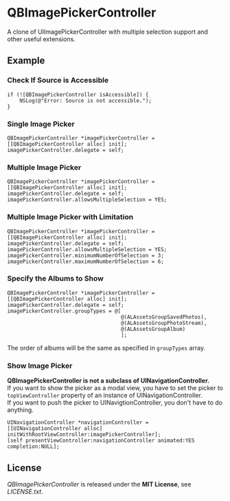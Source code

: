 # QBImagePickerController
A clone of UIImagePickerController with multiple selection support and other useful extensions.

## Example
### Check If Source is Accessible
    if (![QBImagePickerController isAccessible]) {
        NSLog(@"Error: Source is not accessible.");
    }

### Single Image Picker
	QBImagePickerController *imagePickerController = [[QBImagePickerController alloc] init];
	imagePickerController.delegate = self;

### Multiple Image Picker
	QBImagePickerController *imagePickerController = [[QBImagePickerController alloc] init];
	imagePickerController.delegate = self;
	imagePickerController.allowsMultipleSelection = YES;

### Multiple Image Picker with Limitation
	QBImagePickerController *imagePickerController = [[QBImagePickerController alloc] init];
	imagePickerController.delegate = self;
	imagePickerController.allowsMultipleSelection = YES;
	imagePickerController.minimumNumberOfSelection = 3;
	imagePickerController.maximumNumberOfSelection = 6;

### Specify the Albums to Show
	QBImagePickerController *imagePickerController = [[QBImagePickerController alloc] init];
	imagePickerController.delegate = self;
	imagePickerController.groupTypes = @[
	                                     @(ALAssetsGroupSavedPhotos),
	                                     @(ALAssetsGroupPhotoStream),
	                                     @(ALAssetsGroupAlbum)
	                                     ];

The order of albums will be the same as specified in `groupTypes` array.

### Show Image Picker
**QBImagePickerController is not a subclass of UINavigationController.**  
If you want to show the picker as a modal view, you have to set the picker to `topViewController` property of an instance of UINavigationController.  
If you want to push the picker to UINavigtionController, you don't have to do anything.

    UINavigationController *navigationController = [[UINavigationController alloc] initWithRootViewController:imagePickerController];
    [self presentViewController:navigationController animated:YES completion:NULL];


## License
*QBImagePickerController* is released under the **MIT License**, see *LICENSE.txt*.
